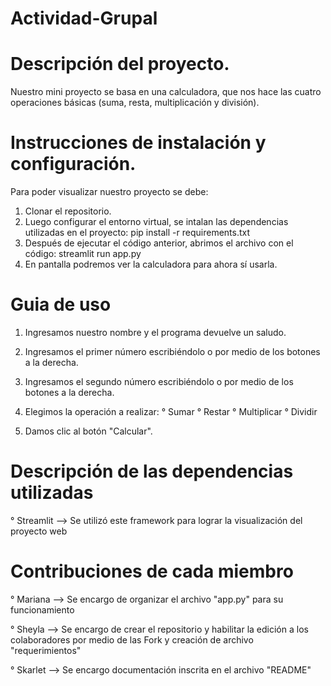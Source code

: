 # Actividad-Grupal
# Descripción del proyecto.
Nuestro mini proyecto se basa en una calculadora, que nos hace las cuatro operaciones básicas (suma, resta, multiplicación y división).

# Instrucciones de instalación y configuración.
Para poder visualizar nuestro proyecto se debe:

1. Clonar el repositorio.
2. Luego configurar el entorno virtual, se intalan las dependencias utilizadas en el proyecto: 
    pip install -r requirements.txt
3. Después de ejecutar el código anterior, abrimos el archivo con el código: streamlit run app.py
4. En pantalla podremos ver la calculadora para ahora sí usarla.

# Guia de uso 
1. Ingresamos nuestro nombre y el programa devuelve un saludo.
2. Ingresamos el primer número escribiéndolo o por medio de los botones a la derecha.
3. Ingresamos el segundo número escribiéndolo o por medio de los botones a la derecha.
4. Elegimos la operación a realizar:
    ° Sumar
    ° Restar
    ° Multiplicar
    ° Dividir

5. Damos clic al botón "Calcular".

# Descripción de las dependencias utilizadas
° Streamlit --> Se utilizó este framework para lograr la visualización del proyecto web 


# Contribuciones de cada miembro
° Mariana --> Se encargo de organizar el archivo "app.py" para su funcionamiento  

° Sheyla --> Se encargo de crear el repositorio y habilitar la edición a los colaboradores por medio de las Fork y creación de archivo "requerimientos"

° Skarlet --> Se encargo documentación inscrita en el archivo "README" 